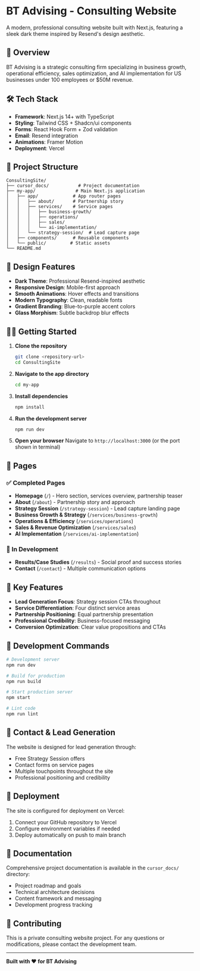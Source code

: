 # BT Advising - Consulting Website

A modern, professional consulting website built with Next.js, featuring a sleek dark theme inspired by Resend's design aesthetic.

## 🚀 Overview

BT Advising is a strategic consulting firm specializing in business growth, operational efficiency, sales optimization, and AI implementation for US businesses under 100 employees or $50M revenue.

## 🛠️ Tech Stack

- **Framework**: Next.js 14+ with TypeScript
- **Styling**: Tailwind CSS + Shadcn/ui components
- **Forms**: React Hook Form + Zod validation
- **Email**: Resend integration
- **Animations**: Framer Motion
- **Deployment**: Vercel

## 📁 Project Structure

```
ConsultingSite/
├── cursor_docs/           # Project documentation
├── my-app/               # Main Next.js application
│   ├── app/             # App router pages
│   │   ├── about/       # Partnership story
│   │   ├── services/    # Service pages
│   │   │   ├── business-growth/
│   │   │   ├── operations/
│   │   │   ├── sales/
│   │   │   └── ai-implementation/
│   │   └── strategy-session/  # Lead capture page
│   ├── components/      # Reusable components
│   └── public/         # Static assets
└── README.md
```

## 🎨 Design Features

- **Dark Theme**: Professional Resend-inspired aesthetic
- **Responsive Design**: Mobile-first approach
- **Smooth Animations**: Hover effects and transitions
- **Modern Typography**: Clean, readable fonts
- **Gradient Branding**: Blue-to-purple accent colors
- **Glass Morphism**: Subtle backdrop blur effects

## 🏃‍♂️ Getting Started

1. **Clone the repository**
   ```bash
   git clone <repository-url>
   cd ConsultingSite
   ```

2. **Navigate to the app directory**
   ```bash
   cd my-app
   ```

3. **Install dependencies**
   ```bash
   npm install
   ```

4. **Run the development server**
   ```bash
   npm run dev
   ```

5. **Open your browser**
   Navigate to `http://localhost:3000` (or the port shown in terminal)

## 📄 Pages

### ✅ Completed Pages
- **Homepage** (`/`) - Hero section, services overview, partnership teaser
- **About** (`/about`) - Partnership story and approach
- **Strategy Session** (`/strategy-session`) - Lead capture landing page
- **Business Growth & Strategy** (`/services/business-growth`)
- **Operations & Efficiency** (`/services/operations`)
- **Sales & Revenue Optimization** (`/services/sales`)
- **AI Implementation** (`/services/ai-implementation`)

### 🚧 In Development
- **Results/Case Studies** (`/results`) - Social proof and success stories
- **Contact** (`/contact`) - Multiple communication options

## 🎯 Key Features

- **Lead Generation Focus**: Strategy session CTAs throughout
- **Service Differentiation**: Four distinct service areas
- **Partnership Positioning**: Equal partnership presentation
- **Professional Credibility**: Business-focused messaging
- **Conversion Optimization**: Clear value propositions and CTAs

## 🔧 Development Commands

```bash
# Development server
npm run dev

# Build for production
npm run build

# Start production server
npm start

# Lint code
npm run lint
```

## 📧 Contact & Lead Generation

The website is designed for lead generation through:
- Free Strategy Session offers
- Contact forms on service pages
- Multiple touchpoints throughout the site
- Professional positioning and credibility

## 🚀 Deployment

The site is configured for deployment on Vercel:
1. Connect your GitHub repository to Vercel
2. Configure environment variables if needed
3. Deploy automatically on push to main branch

## 📝 Documentation

Comprehensive project documentation is available in the `cursor_docs/` directory:
- Project roadmap and goals
- Technical architecture decisions
- Content framework and messaging
- Development progress tracking

## 🤝 Contributing

This is a private consulting website project. For any questions or modifications, please contact the development team.

---

**Built with ❤️ for BT Advising** 